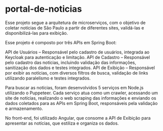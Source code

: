 ﻿# portal-de-noticias

Esse projeto segue a arquitetura de microserviços, com o objetivo de coletar notícias de São Paulo a partir de diferentes sites, validá-las e disponibilizá-las para exibição.

Esse projeto é composto por três APIs em Spring Boot:

API de Usuários – Responsável pelo cadastro de usuários, integrada ao Keycloak para autenticação e limitação.
API de Cadastro – Responsável pelo cadastro das notícias, incluindo validação das informações, sanitização dos dados e testes integrados.
API de Exibição – Responsável por exibir as notícias, com diversos filtros de busca, validação de links utilizando paralelismo e  testes integrados.

Para buscar as notícias, foram desenvolvidos 5 serviços em Node.js utilizando o Puppeteer.
Cada serviço atua como um crawler, acessando um site de notícias, realizando o web scraping das informações e enviando os dados coletados para as APIs em Spring Boot, responsáveis pela validação e armazenamento.

No front-end, foi utilizado Angular, que consome a API de Exibição para apresentar as notícias, que estiliza e organiza os dados.
